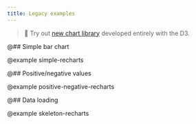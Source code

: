 ```yaml
---
title: Legacy examples
---
```


> 🎉 Try out [new chart library](/data-display/area-chart/area-chart-d3-code/) developed entirely with the D3.

@## Simple bar chart

@example simple-recharts

@## Positive/negative values

@example positive-negative-recharts

@## Data loading

@example skeleton-recharts
